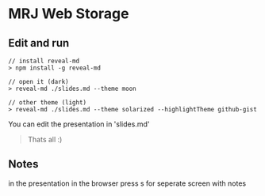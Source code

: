 # MRJ Web Storage

## Edit and run

    // install reveal-md
    > npm install -g reveal-md

    // open it (dark)
    > reveal-md ./slides.md --theme moon

    // other theme (light)
    > reveal-md ./slides.md --theme solarized --highlightTheme github-gist

You can edit the presentation in 'slides.md'

> Thats all :)

## Notes

in the presentation in the browser press s for seperate screen with notes

